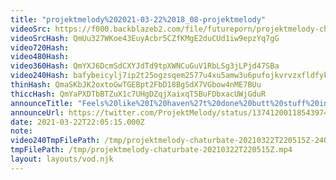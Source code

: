 ```yaml
---
title: "projektmelody%202021-03-22%2018_08-projektmelody"
videoSrc: https://f000.backblazeb2.com/file/futureporn/projektmelody-chaturbate-2021-03-22.mp4
videoSrcHash: QmUu327WKoe43EuyAcbr5CZfKMgE2duCUd1iw9epzYq7gG
video720Hash: 
video480Hash: 
video360Hash: QmYXJ6DcmSdCXYJdTd9tpXWNCuGuV1RbLSg3jLPjd47SBa
video240Hash: bafybeicylj7ip2t25ogzsqem2577u4xu5amw3u6pufojkvrvzxfldfyk54?filename=projektmelody-chaturbate-20210322T220515Z-240p.mp4
thinHash: QmaSKbJK2oxtoGwTGEBpt2FbD18BgSdX7VGbow4nME7BUu
thiccHash: QmYaPXDTbBTZuX1c7UHgDZqjXaixqT5BuFDbxacUWjGduR
announceTitle: "Feels%20like%20I%20haven%27t%20done%20butt%20stuff%20in%20weeks%20UNACCEPTABLE%20%3E.%3C"
announceUrl: https://twitter.com/ProjektMelody/status/1374120011854397442
date: 2021-03-22T22:05:15.000Z
note: 
video240TmpFilePath: /tmp/projektmelody-chaturbate-20210322T220515Z-240p.mp4
tmpFilePath: /tmp/projektmelody-chaturbate-20210322T220515Z.mp4
layout: layouts/vod.njk
---
```

